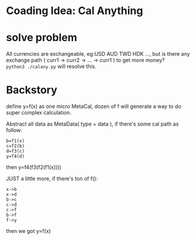 # Coading Idea: Cal Anything

# solve problem
All currencies are exchangeable, eg:USD AUD TWD HDK ..., but is there any exchange path ( curr1 -> curr2 -> ... -> curr1 ) to get more money?  
`python3 ./calany.py` will resolve this.

# Backstory
define y=f(x) as one micro MetaCal, dozen of f will generate a way to do super complex calculation.

Abstract all data as MetaData( type + data ), if there's some cal path as follow:
```
b=f1(x)
c=f2(b)
d=f3(c)
y=f4(d)
```
then y=f4(f3(f2(f1(x))))

JUST a little more, if there's ton of f():
```
x->b
x->d
b->c
c->d
c->f
b->f
f->y
```
then we got y=f(x)
